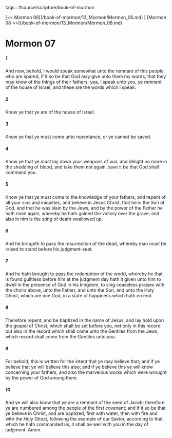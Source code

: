 tags:: #source/scripture/book-of-mormon

[<< Mormon 06[(/book-of-mormon/13_Mormon/Mormon_06.md) | [Mormon 08 >>[(/book-of-mormon/13_Mormon/Mormon_08.md)

# Mormon 07

##### 1

And now, behold, I would speak somewhat unto the remnant of this people who are spared, if it so be that God may give unto them my words, that they may know of the things of their fathers; yea, I speak unto you, ye remnant of the house of Israel; and these are the words which I speak:

##### 2

Know ye that ye are of the house of Israel.

##### 3

Know ye that ye must come unto repentance, or ye cannot be saved.

##### 4

Know ye that ye must lay down your weapons of war, and delight no more in the shedding of blood, and take them not again, save it be that God shall command you.

##### 5

Know ye that ye must come to the knowledge of your fathers, and repent of all your sins and iniquities, and believe in Jesus Christ, that he is the Son of God, and that he was slain by the Jews, and by the power of the Father he hath risen again, whereby he hath gained the victory over the grave; and also in him is the sting of death swallowed up.

##### 6

And he bringeth to pass the resurrection of the dead, whereby man must be raised to stand before his judgment-seat.

##### 7

And he hath brought to pass the redemption of the world, whereby he that is found guiltless before him at the judgment day hath it given unto him to dwell in the presence of God in his kingdom, to sing ceaseless praises with the choirs above, unto the Father, and unto the Son, and unto the Holy Ghost, which are one God, in a state of happiness which hath no end.

##### 8

Therefore repent, and be baptized in the name of Jesus, and lay hold upon the gospel of Christ, which shall be set before you, not only in this record but also in the record which shall come unto the Gentiles from the Jews, which record shall come from the Gentiles unto you.

##### 9

For behold, this is written for the intent that ye may believe that; and if ye believe that ye will believe this also; and if ye believe this ye will know concerning your fathers, and also the marvelous works which were wrought by the power of God among them.

##### 10

And ye will also know that ye are a remnant of the seed of Jacob; therefore ye are numbered among the people of the first covenant; and if it so be that ye believe in Christ, and are baptized, first with water, then with fire and with the Holy Ghost, following the example of our Savior, according to that which he hath commanded us, it shall be well with you in the day of judgment. Amen.

